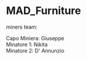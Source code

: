 # MAD_Furniture
miners team:

Capo Miniera: Giuseppe <br>
Minatore 1: Nikita <br>
Minatore 2: D' Annunzio <br>
